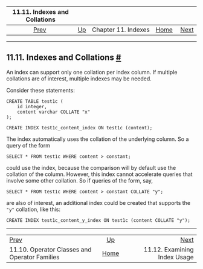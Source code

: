 <!--?xml version="1.0" encoding="UTF-8" standalone="no"?-->

|                         11.11. Indexes and Collations                         |                                          |                     |                                                       |                                                              |
| :---------------------------------------------------------------------------: | :--------------------------------------- | :-----------------: | ----------------------------------------------------: | -----------------------------------------------------------: |
| [Prev](indexes-opclass.html "11.10. Operator Classes and Operator Families")  | [Up](indexes.html "Chapter 11. Indexes") | Chapter 11. Indexes | [Home](index.html "PostgreSQL 17devel Documentation") |  [Next](indexes-examine.html "11.12. Examining Index Usage") |

***

## 11.11. Indexes and Collations [#](#INDEXES-COLLATIONS)

An index can support only one collation per index column. If multiple collations are of interest, multiple indexes may be needed.

Consider these statements:

    CREATE TABLE test1c (
        id integer,
        content varchar COLLATE "x"
    );

    CREATE INDEX test1c_content_index ON test1c (content);

The index automatically uses the collation of the underlying column. So a query of the form

    SELECT * FROM test1c WHERE content > constant;

could use the index, because the comparison will by default use the collation of the column. However, this index cannot accelerate queries that involve some other collation. So if queries of the form, say,

    SELECT * FROM test1c WHERE content > constant COLLATE "y";

are also of interest, an additional index could be created that supports the `"y"` collation, like this:

    CREATE INDEX test1c_content_y_index ON test1c (content COLLATE "y");

***

|                                                                               |                                                       |                                                              |
| :---------------------------------------------------------------------------- | :---------------------------------------------------: | -----------------------------------------------------------: |
| [Prev](indexes-opclass.html "11.10. Operator Classes and Operator Families")  |        [Up](indexes.html "Chapter 11. Indexes")       |  [Next](indexes-examine.html "11.12. Examining Index Usage") |
| 11.10. Operator Classes and Operator Families                                 | [Home](index.html "PostgreSQL 17devel Documentation") |                                 11.12. Examining Index Usage |
